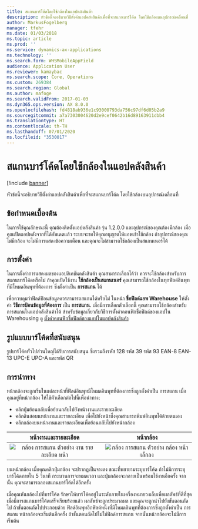 ```yaml
---
title: สแกนบาร์โค้ดโดยใช้กล้องในแอปคลังสินค้า
description: หัวข้อนี้จะอธิบายวิธีตั้งค่าแอปคลังสินค้าเพื่อที่จะสแกนบาร์โค้ด โดยใช้กล้องบนอุปกรณ์เคลื่อนที่
author: MarkusFogelberg
manager: tfehr
ms.date: 01/03/2018
ms.topic: article
ms.prod: ''
ms.service: dynamics-ax-applications
ms.technology: ''
ms.search.form: WHSMobileAppField
audience: Application User
ms.reviewer: kamaybac
ms.search.scope: Core, Operations
ms.custom: 269384
ms.search.region: Global
ms.author: mafoge
ms.search.validFrom: 2017-01-03
ms.dyn365.ops.version: AX 8.0.0
ms.openlocfilehash: fd4818ab936e1c93000793da756c97df6d05b2a9
ms.sourcegitcommit: a7a7303004620d2e9cef0642b16d89163911dbb4
ms.translationtype: HT
ms.contentlocale: th-TH
ms.lasthandoff: 07/01/2020
ms.locfileid: "3530017"
---
```

# <a name="scan-bar-codes-using-a-camera-in-the-warehouse-app"></a>สแกนบาร์โค้ดโดยใช้กล้องในแอปคลังสินค้า

[!include [banner](../includes/banner.md)]

หัวข้อนี้จะอธิบายวิธีตั้งค่าแอปคลังสินค้าเพื่อที่จะสแกนบาร์โค้ด โดยใช้กล้องบนอุปกรณ์เคลื่อนที่ 

## <a name="prerequisites"></a>ข้อกำหนดเบื้องต้น
ในการใช้คุณลักษณะนี้ คุณต้องติดตั้งแอปคลังสินค้า รุ่น 1.2.0.0 และอุปกรณ์ของคุณต้องมีกล้อง เมื่อคุณเปิดแอปหลังจากที่ได้อัพเดตแล้ว ระบบจะขอให้คุณอนุญาตให้แอพเข้าใช้กล้อง ถ้าอุปกรณ์ของคุณไม่มีกล้อง จะไม่มีการแสดงข้อความเตือน และคุณจะไม่สามารถใช้กล้องเป็นสแกนเนอร์ได้ 

## <a name="setup"></a>การตั้งค่า
ในการตั้งค่าการแสดงผลของแอปลิเคชันคลังสินค้า คุณสามารถเลือกได้ว่า ควรจะใช้กล้องสำหรับการสแกนบาร์โค้ดหรือไม่ ถ้าคุณเปิดใช้งาน **ใช้กล้องเป็นสแกนเนอร์** คุณสามารถใช้กล้องในทุกฟิลด์อินพุทที่มีโหมดอินพุทที่ต้องการ ซึ่งตั้งค่าเป็น **การสแกน** ได้ 

เพื่อควบคุมว่าฟิลด์ป้อนข้อมูลควรสามารถสแกนได้หรือไม่ ในหน้า **ชื่อฟิลด์แอพ Warehouse** ให้ตั้งค่า **วิธีการป้อนข้อมูลที่ต้องการ** เป็น **การสแกน**. เมื่อมีการเลือกตัวเลือกนี้ คุณสามารถใช้กล้องสำหรับการสแกนในแอปคลังสินค้าได้ สำหรับข้อมูลเกี่ยวกับวิธีการตั้งค่าคอนฟิกชื่อฟิลด์ของแอปใน Warehousing ดู [ตั้งค่าคอนฟิกชื่อฟิลด์ของแอปในแอปคลังสินค้า](https://docs.microsoft.com/dynamics365/unified-operations/supply-chain/warehousing/configure-app-field-names-priorities-warehouse)

## <a name="supported-bar-code-formats"></a>รูปแบบบาร์โค้ดที่สนับสนุน
รูปบาร์โค้ดทั่วไปส่วนใหญ่ได้รับการสนับสนุน ซึ่งรวมถึงรหัส 128 รหัส 39 รหัส 93 EAN-8 EAN-13 UPC-E UPC-A และรหัส QR 

## <a name="navigation"></a>การนำทาง
หน้ากล้องจะถูกเริ่มในแต่ละหน้าที่ฟิลด์อินพุทมีโหมดอินพุทที่ต้องการซึ่งถูกตั้งค่าเป็น การสแกน เมื่อคุณอยู่ที่หน้ากล้อง ให้ใช้ตัวเลือกต่อไปนี้เพื่อนำทาง:
- คลิกปุ่มย้อนกลับเพื่อย้อนกลับไปยังหน้างานและรายละเอียด 
- คลิกดินสอบนหน้างานและรายละเอียด เพื่อไปยังหน้าซึ่งคุณสามารถพิมพ์อินพุทได้ด้วยตนเอง
- คลิกกล้องบนหน้างานและรายละเอียดเพื่อย้อนกลับไปยังหน้ากล้อง 

| หน้างานและรายละเอียด | หน้ากล้อง | 
| :---------------------: | :--------------------: |
| ![กล้อง การสแกน ตัวอย่าง งาน รายละเอียด หน้า](./media/camera-scanning-example-task-detail-page50.png)          | ![กล้อง การสแกน ตัวอย่าง กล้อง หน้า เล็กลง](./media/camera-scanning-example-camera-page50.png)          |

บนหน้ากล้อง เมื่อคุณคลิกปุ่มกล้อง จะปรากฏเป็นจางลง ขณะที่พยายามระบุบาร์โค้ด ถ้าไม่มีการระบุบาร์โค้ดภายใน 5 วินาที กระบวนการจะหมดเวลา และปุ่มกล้องจะกลายเป็นพร้อมใช้งานอีกครั้ง จากนั้น คุณจะสามารถลองสแกนบาร์โค้ดได้อีกครั้ง

เมื่อคุณหันกล้องไปที่บาร์โค้ด รักษาให้บาร์โค้ดอยู่ในระดับภายในเครื่องหมายวงเล็บเพื่อผลลัพธ์ที่ดีที่สุด เมื่อมีการสแกนบาร์โค้ดเสร็จเรียบร้อยแล้ว ผลลัพธ์จะถูกประมวลผล และคุณจะถูกนำไปยังขั้นตอนถัดไป ถ้าขั้นตอนถัดไปประกอบด้วย ฟิลด์อินพุทอีกฟิลด์หนึ่งที่มีโหมดอินพุทที่ต้องการซึ่งถูกตั้งค่าเป็น การสแกน หน้ากล้องจะเริ่มต้นอีกครั้ง ถ้าขั้นตอนถัดไปไม่ใช่ฟิลด์การสแกน จากนั้นหน้ากล้องจะไม่มีการเริ่มต้น


